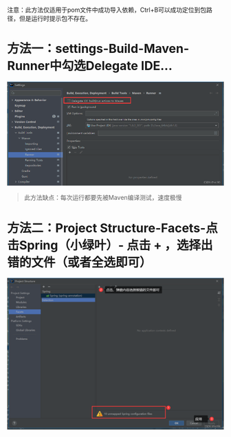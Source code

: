 # 

 注意：此方法仅适用于pom文件中成功导入依赖，Ctrl+B可以成功定位到包路径，但是运行时提示包不存在。

# 方法一：settings-Build-Maven-Runner中勾选Delegate IDE...

![img](./_media/ff8f17c2df7241a3a79487445eea698d.png)

> 此方法缺点：每次运行都要先被Maven编译测试，速度极慢



# 方法二：Project Structure-Facets-点击Spring（小绿叶）- 点击 + ，选择出错的文件（或者全选即可）

![img](./_media/1400c3c84f1c404abea97aed4bab4d40.png)